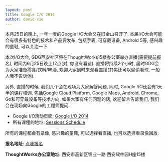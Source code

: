 ```yaml
---
layout: post
title: Google I/O 2014
author: david-xie
---
```


本月25日的晚上, 一年一度的Google I/O大会又在旧金山召开了. 本届I/O大会可能会有很多有特色的技术和产品要发布, 包括手表, 可穿戴设备, Android 5等, 感兴趣的童鞋, 可以关注一下.

本次I/O大会, GDG西安社区将在ThoughtWorks15楼办公室举办直播(需要提前报名), 时间为6月25日晚上12点(对, 你没有看错). 直播将持续2个小时, 届时GDG会为大家准备零食/饮料/啤酒, 欢迎大家到时来观看直播(其实还可以偷偷看球, 一般人我不告诉他).

另外, 直播的时候, 我们几个会在现场为大家解答问题, 同时, Google I/O还会有1天半的课程培训, 包括Google Cloud Platform, Google Maps, Android, Chrome, Go和可穿戴设备等技术方向, 如果大家有任何问题的话, 欢迎留言告诉我们, 我们会在现场向Google的工程师提问.

* Google I/O活动页面: [Google I/O 2014](https://www.google.com/events/io?utm_source=devsite&utm_campaign=hpp&utm_medium=hpp)
* 所有课程的地址: [Sessions Schedule](https://www.google.com/events/io/schedule)

所有的课程都会有录像, 感兴趣的童鞋, 可以选择看直播, 也可以选择看录像回放.

**报名地址**: [点我报名](https://jinshuju.net/f/eOIcjW)

**ThoughtWorks办公室地址**: 西安市高新区锦业一路 西安软件园H座15楼